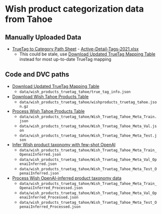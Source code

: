 # Wish product categorization data from Tahoe

## Manually Uploaded Data

- [TrueTag to Category Path Sheet](https://docs.google.com/spreadsheets/d/1lzp2BQFqV5CjyiY-ULsrL3tmyx0sHchLW-9yQdZSC3o/edit#gid=0) - [Active-Detail-Tags-2021.xlsx](Active-Detail-Tags-2021.xlsx.dvc) 
    -  This could be stale, use [Download Updated TrueTag Mapping Table](download_wish_truetag_info.py) instead for most up-to-date TrueTag mapping

## Code and DVC paths

- [Download Updated TrueTag Mapping Table](download_wish_truetag_info.py)
    - `data/wish_products_truetag_tahoe/true_tag_info.json`
- [Download Wish Tahoe Products Table](download_wish_truetag_tahoe_data.py)
    - `data/wish_products_truetag_tahoe/wishproducts_truetag_tahoe.json.gz`
- [Process Wish Tahoe Products Table](../../notebooks/preprocess/process_wish_truetag_tahoe_categories.py)
    - `data/wish_products_truetag_tahoe/Wish_Truetag_Tahoe_Meta_Train.json`
    - `data/wish_products_truetag_tahoe/Wish_Truetag_Tahoe_Meta_Val.json`
    - `data/wish_products_truetag_tahoe/Wish_Truetag_Tahoe_Meta_Test.json`
- [Infer Wish product taxonomy with few-shot OpenAI](../../notebooks/openai/few_shot_taxonomize_wish_tahoe.py)
    - `data/wish_products_truetag_tahoe/Wish_Truetag_Tahoe_Meta_Train_OpenaiInferred.json`
    - `data/wish_products_truetag_tahoe/Wish_Truetag_Tahoe_Meta_Val_OpenaiInferred.json`
    - `data/wish_products_truetag_tahoe/Wish_Truetag_Tahoe_Meta_Test_OpenaiInferred.json`
- [Process Wish OpenAI-inferred product taxonomy data](../../notebooks/preprocess/process_openai_inferred_wish_truetag_tahoe_categories.py)
    - `data/wish_products_truetag_tahoe/Wish_Truetag_Tahoe_Meta_Train_OpenaiInferred_Processed.json`
    - `data/wish_products_truetag_tahoe/Wish_Truetag_Tahoe_Meta_Val_OpenaiInferred_Processed.json`
    - `data/wish_products_truetag_tahoe/Wish_Truetag_Tahoe_Meta_Test_OpenaiInferred_Processed.json`
    